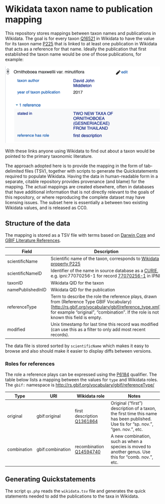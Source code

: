 

# Wikidata taxon name to publication mapping

This repository stores mappings between taxon names and publications in Wikidata. The goal is for every taxon [Q16521](https://www.wikidata.org/wiki/Q16521) in Wikidata to have the value for its taxon name [P225](https://www.wikidata.org/wiki/Property:P225) that is linked to at least one publication in Wikidata that acts as a reference for that name. Ideally the publication that first established the taxon name would be one of those publications, for example:

![Q106893304](Q106893304.png)

With these links anyone using Wikidata to find out about a taxon would be pointed to the primary taxonomic literature.

The approach adopted here is to provide the mapping in the form of tab-delimited files (TSV), together with scripts to generate the Quickstatements required to populate Wikidata. Having the data in human-readable form in a separate, citable repository provides provenance (and blame) for the mapping. The actual mappings are created elsewhere, often in databases that have additional information that is not directly relevant to the goals of this repository, or where reproducing the complete dataset may have licensing issues. The subset here is essentially a between two existing Wikidata values, and is released as CC0.

## Structure of the data

The mapping is stored as a TSV file with terms based on [Darwin Core](https://dwc.tdwg.org/terms/) and [GBIF Literature References](http://rs.gbif.org/terms/1.0/Reference).

Field | Description
--|--
scientificName | Scientific name of the taxon, corresponds to [Wikidata property P225](https://www.wikidata.org/wiki/Property:P225)
scientificNameID | Identifier of the name in source database as a [CURIE](https://en.wikipedia.org/wiki/CURIE), e.g. ipni:77070256-1 for record [77070256-1](https://ipni.org/n/77070256-1) in IPNI.
taxonID | Wikidata QID for the taxon
namePublishedInID | Wikidata QID for the publication
referenceType | Term to describe the role the reference plays, drawn from  (Reference Type GBIF Vocabulary)[http://rs.gbif.org/vocabulary/gbif/reference_type.xml], for example “original”, “combination”. If the role is not known this field is empty. 
modified | Unix timestamp for last time this record was modified (can use this as a filter to only add most recent records).

The data file is stored sorted by `scientificName` which makes it easy to browse and also should make it easier to display diffs between versions.

### Roles for references

The role a reference plays can be expressed using the [P6184](https://www.wikidata.org/wiki/Property:P6184) qualifier. The table below lists a mapping between the values for `type` and Wikidata roles. The `gbif:` namespace is http://rs.gbif.org/vocabulary/gbif/referenceType/

Type | URI | Wikidata role | Notes
--|--|--|--
original | gbif:original | first description [Q1361864](https://www.wikidata.org/wiki/Q1361864) | Original (“first”) description of a taxon, the first time this name has been published. Use tis for “sp. nov.”, “gen. nov.”, etc.
combination | gbif:combination | recombination [Q14594740](https://www.wikidata.org/wiki/Q14594740) | A new combination, such as when a species is moved to another genus. Use this for “comb. nov.”, etc.


## Generating Quickstatements

The script `qs.php` reads the `wikidata.tsv` file and generates the quick statements needed to add the publications to the taxa in Wikidata.





